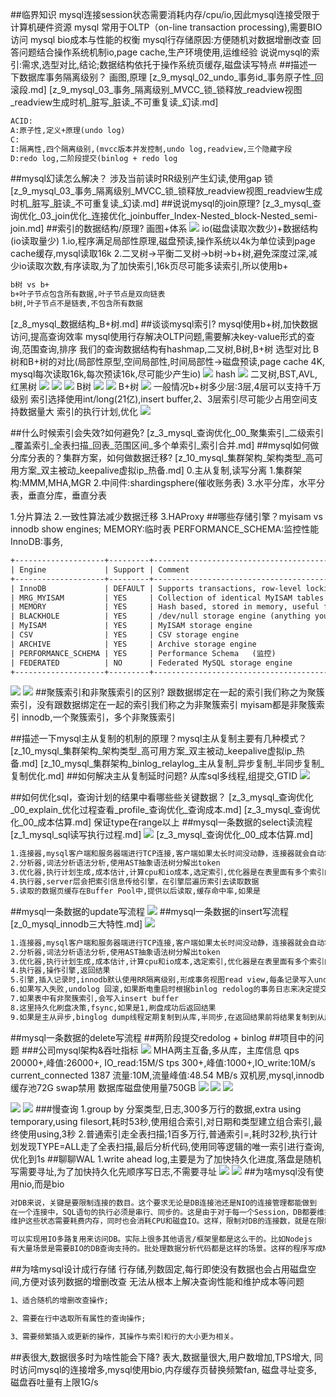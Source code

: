 ##临界知识
mysql连接session状态需要消耗内存/cpu/io,因此mysql连接受限于计算机硬件资源
mysql 常用于OLTP（on-line transaction processing),需要BIO访问
mysql bio成本与性能的权衡
mysql行存储原因:方便随机对数据增删改查
回答问题结合操作系统机制io,page cache,生产环境使用,运维经验
说说mysql的索引:需求,选型对比,结论;数据结构依托于操作系统页缓存,磁盘读写特点
##描述一下数据库事务隔离级别？
画图,原理
[z_9_mysql_02_undo_事务id_事务原子性_回滚段.md]
[z_9_mysql_03_事务_隔离级别_MVCC_锁_锁释放_readview视图_readview生成时机_脏写_脏读_不可重复读_幻读.md]
```asp
ACID:
A:原子性,定义+原理(undo log)
C:
I:隔离性,四个隔离级别,(mvcc版本并发控制,undo log,readview,三个隐藏字段
D:redo log,二阶段提交(binlog + redo log 
```
##mysql幻读怎么解决？
涉及当前读时RR级别产生幻读,使用gap 锁
[z_9_mysql_03_事务_隔离级别_MVCC_锁_锁释放_readview视图_readview生成时机_脏写_脏读_不可重复读_幻读.md]
##说说mysql的join原理?
[z_3_mysql_查询优化_03_join优化_连接优化_joinbuffer_Index-Nested_block-Nested_semi-join.md]
##索引的数据结构/原理?
画图+体系
![](.z_0_mysql_常见问题_mysqlNIO_行存储_列存储_读写性能上限分析_images/0ee78bc6.png)
io(磁盘读取次数少)+数据结构(io读取量少)
1.io,程序满足局部性原理,磁盘预读,操作系统以4k为单位读到page cache缓存,mysql读取16k
2.二叉树->平衡二叉树->b树->b+树,避免深度过深,减少io读取次数,有序读取,为了加快索引,16k页尽可能多读索引,所以使用b+

```asp
b树 vs b+
b+叶子节点包含所有数据,叶子节点是双向链表
b树,叶子节点不是链表,不包含所有数据
```
[z_8_mysql_数据结构_B+树.md]
##谈谈mysql索引?
mysql使用b+树,加快数据访问,提高查询效率
mysql使用行存解决OLTP问题,需要解决key-value形式的查询,范围查询,排序
我们的查询数据结构有hashmap,二叉树,B树,B+树
选型对比
B树和B+树的对比(局部性原型,空间局部性,时间局部性->磁盘预读,page cache 4K, mysql每次读取16k,每次预读16k,尽可能少产生io)
![](.z_0_mysql_常见问题_mysqlNIO_行存储_列存储_读写性能上限分析_images/0542e2cb.png)
hash
![](.z_0_mysql_常见问题_mysqlNIO_行存储_列存储_读写性能上限分析_images/be4a54b5.png)
二叉树,BST,AVL,红黑树
![](.z_0_mysql_常见问题_mysqlNIO_行存储_列存储_读写性能上限分析_images/7d17bbad.png)
![](.z_0_mysql_常见问题_mysqlNIO_行存储_列存储_读写性能上限分析_images/409061d2.png)
![](.z_0_mysql_常见问题_mysqlNIO_行存储_列存储_读写性能上限分析_images/23289d95.png)
B树
![](.z_0_mysql_常见问题_mysqlNIO_行存储_列存储_读写性能上限分析_images/94d0a232.png)
![](.z_0_mysql_常见问题_mysqlNIO_行存储_列存储_读写性能上限分析_images/54ef590b.png)
B+树
![](.z_0_mysql_常见问题_mysqlNIO_行存储_列存储_读写性能上限分析_images/980dc4ca.png)
一般情况b+树多少层:3层,4层可以支持千万级别
索引选择使用int/long(21亿),insert buffer,2、3层索引尽可能少占用空间支持数据量大
索引的执行计划,优化
![](.z_0_mysql_常见问题_mysqlNIO_行存储_列存储_读写性能上限分析_images/db2ce8b0.png)

##什么时候索引会失效?如何避免?
[z_3_mysql_查询优化_00_聚集索引_二级索引_覆盖索引_全表扫描_回表_范围区间_多个单索引_索引合并.md]
##mysql如何做分库分表的？集群方案，如何做数据迁移?
[z_10_mysql_集群架构_架构类型_高可用方案_双主被动_keepalive虚拟ip_热备.md]
0.主从复制,读写分离
1.集群架构:MMM,MHA,MGR
2.中间件:shardingsphere(催收账务表)
3.水平分库，水平分表，垂直分库，垂直分表

1.分片算法
2.一致性算法减少数据迁移
3.HAProxy
##哪些存储引擎？myisam vs innodb
show engines;
MEMORY:临时表
PERFORMANCE_SCHEMA:监控性能
InnoDB:事务,
```asp
+--------------------+---------+----------------------------------------------------------------+--------------+------+------------+
| Engine             | Support | Comment                                                        | Transactions | XA   | Savepoints |
+--------------------+---------+----------------------------------------------------------------+--------------+------+------------+
| InnoDB             | DEFAULT | Supports transactions, row-level locking, and foreign keys     | YES          | YES  | YES        |
| MRG_MYISAM         | YES     | Collection of identical MyISAM tables                          | NO           | NO   | NO         |
| MEMORY             | YES     | Hash based, stored in memory, useful for temporary tables,临时表      | NO           | NO   | NO         |
| BLACKHOLE          | YES     | /dev/null storage engine (anything you write to it disappears) | NO           | NO   | NO         |
| MyISAM             | YES     | MyISAM storage engine                                          | NO           | NO   | NO         |
| CSV                | YES     | CSV storage engine                                             | NO           | NO   | NO         |
| ARCHIVE            | YES     | Archive storage engine                                         | NO           | NO   | NO         |
| PERFORMANCE_SCHEMA | YES     | Performance Schema   (监控)                                          | NO           | NO   | NO         |
| FEDERATED          | NO      | Federated MySQL storage engine                                 | NULL         | NULL | NULL       |
+--------------------+---------+----------------------------------------------------------------+--------------+------+------------+
```
![](.z_0_mysql_常见问题_mysqlNIO_行存储_列存储_读写性能上限分析_images/4941b502.png)
![](.z_0_mysql_常见问题_mysqlNIO_行存储_列存储_读写性能上限分析_images/cbe8ffdb.png)
##聚簇索引和非聚簇索引的区别?
跟数据绑定在一起的索引我们称之为聚簇索引，没有跟数据绑定在一起的索引我们称之为非聚簇索引
myisam都是非聚簇索引
innodb,一个聚簇索引，多个非聚簇索引

##描述一下mysql主从复制的机制的原理？mysql主从复制主要有几种模式？
[z_10_mysql_集群架构_架构类型_高可用方案_双主被动_keepalive虚拟ip_热备.md]
[z_10_mysql_集群架构_binlog_relaylog_主从复制_异步复制_半同步复制_复制优化.md]
##如何解决主从复制延时问题?
从库sql多线程,组提交,GTID
![](.z_0_mysql_常见问题_mysqlNIO_行存储_列存储_读写性能上限分析_images/f4d537c2.png)

##如何优化sql，查询计划的结果中看哪些些关键数据？
[z_3_mysql_查询优化_00_explain_优化过程查看_profile_查询优化_查询成本.md]
[z_3_mysql_查询优化_00_成本估算.md]
保证type在range以上
##mysql一条数据的select读流程
[z_1_mysql_sql读写执行过程.md]
![](.z_0_mysql_常见问题_mysqlNIO_行存储_列存储_读写性能上限分析_images/994d5240.png)
[z_3_mysql_查询优化_00_成本估算.md]
[](http://mysql.taobao.org/monthly/2017/01/10/)
[](https://time.geekbang.org/column/article/68319)
```asp
1.连接器,mysql客户端和服务器端进行TCP连接,客户端如果太长时间没动静，连接器就会自动将它断开。这个时间是由参数 wait_timeout 控制的，默认值是 8 小时
2.分析器,词法分析语法分析,使用AST抽象语法树分解出token
3.优化器,执行计划生成,成本估计,计算cpu和io成本,选定索引,优化器是在表里面有多个索引的时候，决定使用哪个索引；或者在一个语句有多表关联（join）的时候，决定各个表的连接顺序
4.执行器,server层会把索引信息传给引擎，在引擎层遍历索引去读取数据
5.读取的数据页缓存在Buffer Pool中,提供以后读取,缓存命中率,如果是
```
##mysql一条数据的update写流程
![](.z_0_mysql_常见问题_mysqlNIO_行存储_列存储_读写性能上限分析_images/9b378d2a.png)
##mysql一条数据的insert写流程
[z_0_mysql_innodb三大特性.md]
![](.z_0_mysql_常见问题_mysqlNIO_行存储_列存储_读写性能上限分析_images/9b378d2a.png)
[](http://mysql.taobao.org/monthly/2017/09/10/)
```asp
1.连接器,mysql客户端和服务器端进行TCP连接,客户端如果太长时间没动静，连接器就会自动将它断开。这个时间是由参数 wait_timeout 控制的，默认值是 8 小时
2.分析器,词法分析语法分析,使用AST抽象语法树分解出token
3.优化器,执行计划生成,成本估计,计算cpu和io成本,选定索引,优化器是在表里面有多个索引的时候，决定使用哪个索引；或者在一个语句有多表关联（join）的时候，决定各个表的连接顺序
4.执行器,操作引擎,返回结果
5.引擎,插入记录时,innodb默认使用RR隔离级别,形成事务视图read view,每条记录写入undo log,也就是MVCC,事务提交时依次写入binlog redolog,两阶段提交
6.如果写入失败,undolog 回滚,如果断电重启时根据binlog redolog的事务日志来决定提交或者回滚
7.如果表中有非聚簇索引,会写入insert buffer
8.这里持久化刷盘决策,fsync,如果是1,刷盘成功后返回结果
9.如果是主从异步,binglog dump线程定期复制到从库,半同步,在返回结果前将结果复制到从库,然后返回结果
```
##mysql一条数据的delete写流程
[](https://time.geekbang.org/column/article/68633)
##两阶段提交redolog + binlog
##项目中的问题
###公司mysql架构&吞吐指标
![](.z_0_mysql_常见问题_mysqlNIO_行存储_列存储_读写性能上限分析_images/756e03b3.png)
MHA两主互备,多从库，主库信息
qps 20000+,峰值:26000+, IO_read:15M/S
tps  300+,峰值:1000+,IO_write:10M/s
current_connected 1387
流量:10M,流量峰值:48.54 MB/s
双机房,mysql,innodb缓存池72G
swap禁用
数据库磁盘使用量750GB
![](.z_0_mysql_常见问题_mysqlNIO_行存储_列存储_读写性能上限分析_images/05ee4c11.png)
![](.z_0_mysql_常见问题_mysqlNIO_行存储_列存储_读写性能上限分析_images/94982c08.png)
![](.z_0_mysql_常见问题_mysqlNIO_行存储_列存储_读写性能上限分析_images/a2b6ee6d.png)

![](.z_0_mysql_常见问题_mysqlNIO_行存储_列存储_读写性能上限分析_images/e54c4424.png)
![](.z_0_mysql_常见问题_mysqlNIO_行存储_列存储_读写性能上限分析_images/fff86bbc.png)
###慢查询
1.group by 分案类型,日志,300多万行的数据,extra using temporary,using filesort,耗时53秒,使用组合索引,对日期和类型建立组合索引,最终使用using,3秒
2.普通索引走全表扫描;1百多万行,普通索引=,耗时32秒,执行计划发现TYPE=ALL走了全表扫描,最后分析代码,使用同等逻辑的唯一索引进行查询,优化到1s
##聊聊WAL
1.write ahead log,主要是为了加快持久化进度,落盘是随机写需要寻址,为了加快持久化先顺序写日志,不需要寻址
![](.z_0_mysql_常见问题_mysqlNIO_行存储_列存储_读写性能上限分析_images/48de4302.png)
![](.z_0_mysql_常见问题_mysqlNIO_行存储_列存储_读写性能上限分析_images/33a03407.png)
##为啥mysql没有使用nio,而是bio
[](https://www.zhihu.com/question/23084473)
```asp
对DB来说，关键是要限制连接的数目。这个要求无论是DB连接池还是NIO的连接管理都能做到
在一个连接中，SQL语句的执行必须是串行、同步的。这是由于对于每一个Session，DB都要维护一组状态来支持查询，比如事务隔离级别，当前Session的变量
维护这些状态需要耗费内存，同时也会消耗CPU和磁盘IO。这样，限制对DB的连接数，就是在限制对DB资源的消耗

可以实现用IO多路复用来访问DB。实际上很多其他语言/框架里都是这么干的。比如Nodejs
有大量场景是需要BIO的DB查询支持的。批处理数据分析代码都是这样的场景。这样的程序写成NIO就会得不偿失
```
##为啥mysql设计成行存储
[](https://www.zhihu.com/question/24110442/answer/851671343)
行存储,列数固定,每行即使没有数据也会占用磁盘空间,方便对该列数据的增删改查
无法从根本上解决查询性能和维护成本等问题
```asp
1、适合随机的增删改查操作;

2、需要在行中选取所有属性的查询操作;

3、需要频繁插入或更新的操作，其操作与索引和行的大小更为相关。
```
##表很大,数据很多时为啥性能会下降?
表大,数据量很大,用户数增加,TPS增大,
同时访问mysql的连接增多,mysql使用bio,内存缓存页替换频繁fan,
磁盘寻址变多,磁盘吞吐量有上限1G/s

